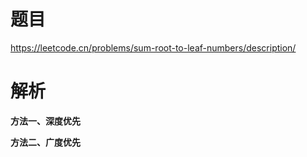 # 题目

https://leetcode.cn/problems/sum-root-to-leaf-numbers/description/

# 解析

**方法一、深度优先**

**方法二、广度优先**
